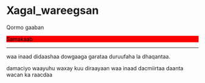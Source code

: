 # Xagal_wareegsan
Qormo gaaban
<div class"golle" style="background:red; color:black;"> Samakaab</div>
<hr>
<p> waa inaad didaashaa dowgaaga garataa duruufaha la dhaqantaa.

damaciyo waayuhu waxay kuu diraayaan waa inaad dacmiirtaa daanta wacan ka raacdaa
</p>
